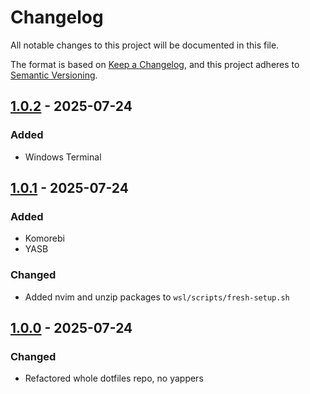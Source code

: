 # Changelog

All notable changes to this project will be documented in this file.

The format is based on [Keep a Changelog](https://keepachangelog.com/en/1.1.0/),
and this project adheres to [Semantic Versioning](https://semver.org/spec/v2.0.0.html).

## [1.0.2] - 2025-07-24

### Added
- Windows Terminal

## [1.0.1] - 2025-07-24

### Added
- Komorebi
- YASB

### Changed
- Added nvim and unzip packages to `wsl/scripts/fresh-setup.sh`

## [1.0.0] - 2025-07-24

### Changed
- Refactored whole dotfiles repo, no yappers

[1.0.2]: https://github.com/AH134/dotfiles/compare/v1.0.1...v1.0.2
[1.0.1]: https://github.com/AH134/dotfiles/compare/v1.0.0...v1.0.1
[1.0.0]: https://github.com/AH134/dotfiles/releases/tag/v1.0.0